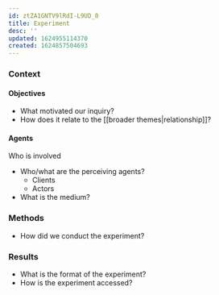 ```yaml
---
id: ztZA1GNTV9lRdI-L9UD_0
title: Experiment
desc: ''
updated: 1624955114370
created: 1624857504693
---
```



### Context

#### Objectives

- What motivated our inquiry?
- How does it relate to the [[broader themes|relationship]]?

#### Agents

Who is involved

- Who/what are the perceiving agents?
  - Clients
  - Actors
- What is the medium?

### Methods

- How did we conduct the experiment?

### Results

- What is the format of the experiment?
- How is the experiment accessed?
